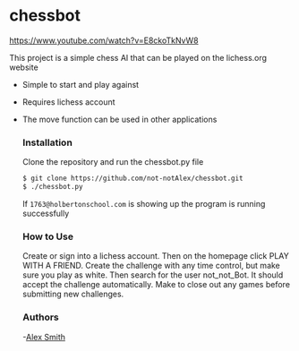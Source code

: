 # chessbot
https://www.youtube.com/watch?v=E8ckoTkNvW8


This project is a simple chess AI that can be played on the lichess.org website

  - Simple to start and play against
  - Requires lichess account
  - The move function can be used in other applications

      ### Installation

      Clone the repository and run the chessbot.py file

      ```sh
      $ git clone https://github.com/not-notAlex/chessbot.git
      $ ./chessbot.py
      ```
      If ```1763@holbertonschool.com``` is showing up the program is running successfully

      ### How to Use
      
      Create or sign into a lichess account. Then on the homepage click PLAY WITH A FRIEND. Create the challenge with any time control, but make sure you play as white. Then search for the user not_not_Bot. It should accept the challenge automatically. Make to close out any games before submitting new challenges.

	### Authors

	-[Alex Smith]



	   [Alex Smith]: <https://github.com/not-notAlex>
